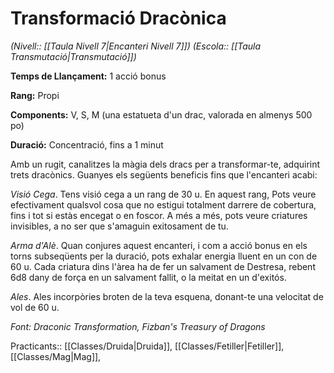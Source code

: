 # Transformació Dracònica

*(Nivell:: [[Taula Nivell 7|Encanteri Nivell 7]]) (Escola:: [[Taula Transmutació|Transmutació]])*

**Temps de Llançament:** 1 acció bonus

**Rang:** Propi

**Components:** V, S, M (una estatueta d'un drac, valorada en almenys 500 po)

**Duració:** Concentració, fins a 1 minut

Amb un rugit, canalitzes la màgia dels dracs per a transformar-te, adquirint trets dracònics. Guanyes els següents beneficis fins que l'encanteri acabi:

*Visió Cega*. Tens visió cega a un rang de 30 u. En aquest rang, Pots veure efectivament qualsvol cosa que no estigui totalment darrere de cobertura, fins i tot si estàs encegat o en foscor. A més a més, pots veure criatures invisibles, a no ser que s'amaguin exitosament de tu.

*Arma d'Alè*. Quan conjures aquest encanteri, i com a acció bonus en els torns subseqüents per la duració, pots exhalar energia lluent en un con de 60 u. Cada criatura dins l'àrea ha de fer un salvament de Destresa, rebent 6d8 dany de força en un salvament fallit, o la meitat en un d'exitós.

*Ales*. Ales incorpòries broten de la teva esquena, donant-te una velocitat de vol de 60 u.


*Font: Draconic Transformation, Fizban's Treasury of Dragons*

Practicants:: [[Classes/Druida|Druida]], [[Classes/Fetiller|Fetiller]], [[Classes/Mag|Mag]],